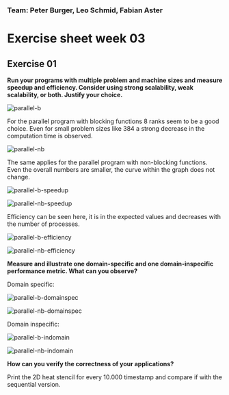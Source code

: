 ### Team: Peter Burger, Leo Schmid, Fabian Aster

# Exercise sheet week 03

## Exercise 01

**Run your programs with multiple problem and machine sizes and measure speedup and efficiency. Consider using strong scalability, weak scalability, or both. Justify your choice.**

![parallel-b](https://github.com/leoposc/uibk-hpc/blob/main/week03/ex1/parallel-b.png?raw=true)

For the parallel program with blocking functions 8 ranks seem to be a good choice. Even for small problem sizes like 384 a strong decrease in the computation time is observed.

![parallel-nb](https://github.com/leoposc/uibk-hpc/blob/main/week03/ex1/parallel-nb.png)

The same applies for the parallel program with non-blocking functions. Even the overall numbers are smaller, the curve within the graph does not change.

![parallel-b-speedup](https://github.com/leoposc/uibk-hpc/blob/main/week03/ex1/parallel-b-speedup.png)

![parallel-nb-speedup](https://github.com/leoposc/uibk-hpc/blob/main/week03/ex1/parallel-nb-speedup.png)

Efficiency can be seen here, it is in the expected values and decreases with the number of processes.

![parallel-b-efficiency](https://github.com/leoposc/uibk-hpc/blob/main/week03/ex1/parallel-b-efficiency.png)

![parallel-nb-efficiency](https://github.com/leoposc/uibk-hpc/blob/main/week03/ex1/parallel-nb-efficiency.png)


**Measure and illustrate one domain-specific and one domain-inspecific performance metric. What can you observe?**

Domain specific:

![parallel-b-domainspec](https://github.com/leoposc/uibk-hpc/blob/main/week03/ex1/parallel-b-domainspec.png)

![parallel-nb-domainspec](https://github.com/leoposc/uibk-hpc/blob/main/week03/ex1/parallel-nb-domainspec.png)

Domain inspecific:

![parallel-b-indomain](https://github.com/leoposc/uibk-hpc/blob/main/week03/ex1/parallel-b-indomain.png)

![parallel-nb-indomain](https://github.com/leoposc/uibk-hpc/blob/main/week03/ex1/parallel-nb-indomain.png)

**How can you verify the correctness of your applications?**

Print the 2D heat stencil for every 10.000 timestamp and compare if with the sequential version.

